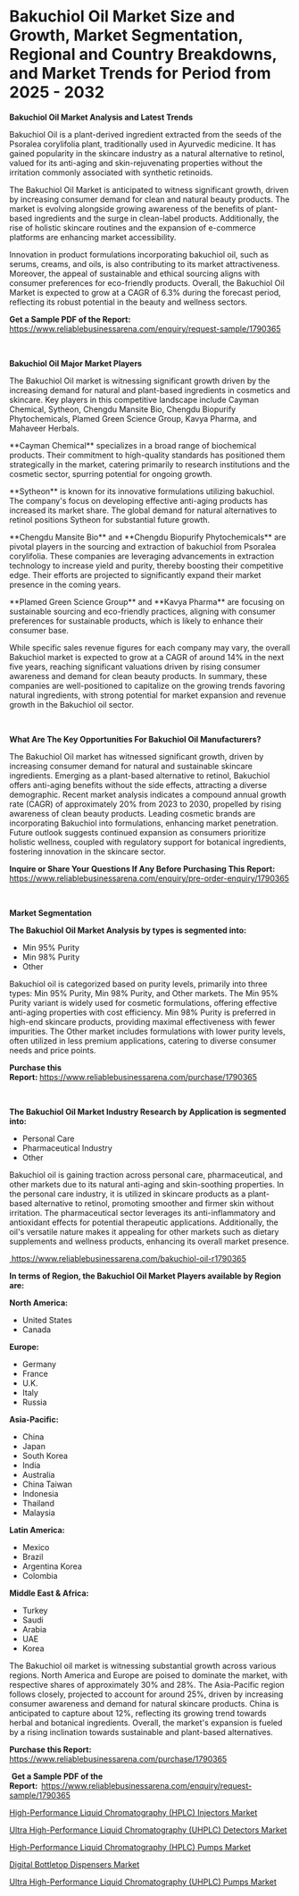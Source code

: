 <p><h1>Bakuchiol Oil Market Size and Growth, Market Segmentation, Regional and Country Breakdowns, and Market Trends for Period from 2025 -  2032</h1></p><p><strong>Bakuchiol Oil Market Analysis and Latest Trends</strong></p>
<p><p>Bakuchiol Oil is a plant-derived ingredient extracted from the seeds of the Psoralea corylifolia plant, traditionally used in Ayurvedic medicine. It has gained popularity in the skincare industry as a natural alternative to retinol, valued for its anti-aging and skin-rejuvenating properties without the irritation commonly associated with synthetic retinoids. </p><p>The Bakuchiol Oil Market is anticipated to witness significant growth, driven by increasing consumer demand for clean and natural beauty products. The market is evolving alongside growing awareness of the benefits of plant-based ingredients and the surge in clean-label products. Additionally, the rise of holistic skincare routines and the expansion of e-commerce platforms are enhancing market accessibility.</p><p>Innovation in product formulations incorporating bakuchiol oil, such as serums, creams, and oils, is also contributing to its market attractiveness. Moreover, the appeal of sustainable and ethical sourcing aligns with consumer preferences for eco-friendly products. Overall, the Bakuchiol Oil Market is expected to grow at a CAGR of 6.3% during the forecast period, reflecting its robust potential in the beauty and wellness sectors.</p></p>
<p><strong>Get a Sample PDF of the Report:&nbsp;</strong> <a href="https://www.reliablebusinessarena.com/enquiry/request-sample/1790365?utm_campaign=2933&utm_medium=2&utm_source=Github&utm_content=ia&utm_term=01042025&utm_id=bakuchiol-oil">https://www.reliablebusinessarena.com/enquiry/request-sample/1790365</a></p>
<p>&nbsp;</p>
<p><strong>Bakuchiol Oil Major Market Players</strong></p>
<p><p>The Bakuchiol Oil market is witnessing significant growth driven by the increasing demand for natural and plant-based ingredients in cosmetics and skincare. Key players in this competitive landscape include Cayman Chemical, Sytheon, Chengdu Mansite Bio, Chengdu Biopurify Phytochemicals, Plamed Green Science Group, Kavya Pharma, and Mahaveer Herbals.</p><p>**Cayman Chemical** specializes in a broad range of biochemical products. Their commitment to high-quality standards has positioned them strategically in the market, catering primarily to research institutions and the cosmetic sector, spurring potential for ongoing growth.</p><p>**Sytheon** is known for its innovative formulations utilizing bakuchiol. The company's focus on developing effective anti-aging products has increased its market share. The global demand for natural alternatives to retinol positions Sytheon for substantial future growth.</p><p>**Chengdu Mansite Bio** and **Chengdu Biopurify Phytochemicals** are pivotal players in the sourcing and extraction of bakuchiol from Psoralea corylifolia. These companies are leveraging advancements in extraction technology to increase yield and purity, thereby boosting their competitive edge. Their efforts are projected to significantly expand their market presence in the coming years.</p><p>**Plamed Green Science Group** and **Kavya Pharma** are focusing on sustainable sourcing and eco-friendly practices, aligning with consumer preferences for sustainable products, which is likely to enhance their consumer base.</p><p>While specific sales revenue figures for each company may vary, the overall Bakuchiol market is expected to grow at a CAGR of around 14% in the next five years, reaching significant valuations driven by rising consumer awareness and demand for clean beauty products. In summary, these companies are well-positioned to capitalize on the growing trends favoring natural ingredients, with strong potential for market expansion and revenue growth in the Bakuchiol oil sector.</p></p>
<p>&nbsp;</p>
<p><strong>What Are The Key Opportunities For Bakuchiol Oil Manufacturers?</strong></p>
<p><p>The Bakuchiol Oil market has witnessed significant growth, driven by increasing consumer demand for natural and sustainable skincare ingredients. Emerging as a plant-based alternative to retinol, Bakuchiol offers anti-aging benefits without the side effects, attracting a diverse demographic. Recent market analysis indicates a compound annual growth rate (CAGR) of approximately 20% from 2023 to 2030, propelled by rising awareness of clean beauty products. Leading cosmetic brands are incorporating Bakuchiol into formulations, enhancing market penetration. Future outlook suggests continued expansion as consumers prioritize holistic wellness, coupled with regulatory support for botanical ingredients, fostering innovation in the skincare sector.</p></p>
<p><strong>Inquire or Share Your Questions If Any Before Purchasing This Report:</strong> <a href="https://www.reliablebusinessarena.com/enquiry/pre-order-enquiry/1790365?utm_campaign=2933&utm_medium=2&utm_source=Github&utm_content=ia&utm_term=01042025&utm_id=bakuchiol-oil">https://www.reliablebusinessarena.com/enquiry/pre-order-enquiry/1790365</a></p>
<p>&nbsp;</p>
<p><strong>Market Segmentation</strong></p>
<p><strong>The Bakuchiol Oil Market Analysis by types is segmented into:</strong></p>
<p><ul><li>Min 95% Purity</li><li>Min 98% Purity</li><li>Other</li></ul></p>
<p><p>Bakuchiol oil is categorized based on purity levels, primarily into three types: Min 95% Purity, Min 98% Purity, and Other markets. The Min 95% Purity variant is widely used for cosmetic formulations, offering effective anti-aging properties with cost efficiency. Min 98% Purity is preferred in high-end skincare products, providing maximal effectiveness with fewer impurities. The Other market includes formulations with lower purity levels, often utilized in less premium applications, catering to diverse consumer needs and price points.</p></p>
<p><strong>Purchase this Report:&nbsp;</strong><a href="https://www.reliablebusinessarena.com/purchase/1790365?utm_campaign=2933&utm_medium=2&utm_source=Github&utm_content=ia&utm_term=01042025&utm_id=bakuchiol-oil">https://www.reliablebusinessarena.com/purchase/1790365</a></p>
<p>&nbsp;</p>
<p><strong>The Bakuchiol Oil Market Industry Research by Application is segmented into:</strong></p>
<p><ul><li>Personal Care</li><li>Pharmaceutical Industry</li><li>Other</li></ul></p>
<p><p>Bakuchiol oil is gaining traction across personal care, pharmaceutical, and other markets due to its natural anti-aging and skin-soothing properties. In the personal care industry, it is utilized in skincare products as a plant-based alternative to retinol, promoting smoother and firmer skin without irritation. The pharmaceutical sector leverages its anti-inflammatory and antioxidant effects for potential therapeutic applications. Additionally, the oil's versatile nature makes it appealing for other markets such as dietary supplements and wellness products, enhancing its overall market presence.</p></p>
<p><a href="https://www.reliablebusinessarena.com/bakuchiol-oil-r1790365?utm_campaign=2933&utm_medium=2&utm_source=Github&utm_content=ia&utm_term=01042025&utm_id=bakuchiol-oil">&nbsp;https://www.reliablebusinessarena.com/bakuchiol-oil-r1790365</a></p>
<p><strong>In terms of Region, the Bakuchiol Oil Market Players available by Region are:</strong></p>
<p>
    <p> <strong> North America: </strong>
        <ul>
            <li>United States</li>
            <li>Canada</li>
        </ul>
        </p> 
    <p> <strong> Europe: </strong>
        <ul>
            <li>Germany</li>
            <li>France</li>
            <li>U.K.</li>
            <li>Italy</li>
            <li>Russia</li>
        </ul>
        </p> 
    <p> <strong> Asia-Pacific: </strong>
        <ul>
            <li>China</li>
            <li>Japan</li>
            <li>South Korea</li>
            <li>India</li>
            <li>Australia</li>
            <li>China Taiwan</li>
            <li>Indonesia</li>
            <li>Thailand</li>
            <li>Malaysia</li>
        </ul>
        </p> 
    <p> <strong> Latin America: </strong>
        <ul>
            <li>Mexico</li>
            <li>Brazil</li>
            <li>Argentina Korea</li>
            <li>Colombia</li>
        </ul>
        </p> 
    <p> <strong> Middle East & Africa: </strong>
        <ul>
            <li>Turkey</li>
            <li>Saudi</li>
            <li>Arabia</li>
            <li>UAE</li>
            <li>Korea</li>
        </ul>
    </p>
    </p>
<p><p>The Bakuchiol oil market is witnessing substantial growth across various regions. North America and Europe are poised to dominate the market, with respective shares of approximately 30% and 28%. The Asia-Pacific region follows closely, projected to account for around 25%, driven by increasing consumer awareness and demand for natural skincare products. China is anticipated to capture about 12%, reflecting its growing trend towards herbal and botanical ingredients. Overall, the market's expansion is fueled by a rising inclination towards sustainable and plant-based alternatives.</p></p>
<p><strong>Purchase this Report: </strong><a href="https://www.reliablebusinessarena.com/purchase/1790365?utm_campaign=2933&utm_medium=2&utm_source=Github&utm_content=ia&utm_term=01042025&utm_id=bakuchiol-oil">https://www.reliablebusinessarena.com/purchase/1790365</a></p>
<p>&nbsp;<strong>Get a Sample PDF of the Report:&nbsp;&nbsp;</strong><a href="https://www.reliablebusinessarena.com/enquiry/request-sample/1790365?utm_campaign=2933&utm_medium=2&utm_source=Github&utm_content=ia&utm_term=01042025&utm_id=bakuchiol-oil">https://www.reliablebusinessarena.com/enquiry/request-sample/1790365</a></p>
<p><strong></strong></p>
<p><p><a href="https://www.linkedin.com/pulse/complete-analysis-high-performance-liquid-chromatography-hplc-izscc?utm_campaign=2933&utm_medium=2&utm_source=Github&utm_content=ia&utm_term=01042025&utm_id=bakuchiol-oil">High-Performance Liquid Chromatography (HPLC) Injectors Market</a></p><p><a href="https://www.linkedin.com/pulse/ultra-high-performance-liquid-chromatography-uhplc-detectors-abwsc?utm_campaign=2933&utm_medium=2&utm_source=Github&utm_content=ia&utm_term=01042025&utm_id=bakuchiol-oil">Ultra High-Performance Liquid Chromatography (UHPLC) Detectors Market</a></p><p><a href="https://www.linkedin.com/pulse/high-performance-liquid-chromatography-hplc-pumps-market-ua52e?utm_campaign=2933&utm_medium=2&utm_source=Github&utm_content=ia&utm_term=01042025&utm_id=bakuchiol-oil">High-Performance Liquid Chromatography (HPLC) Pumps Market</a></p><p><a href="https://www.linkedin.com/pulse/digital-bottletop-dispensers-market-report-in-depth-analysis-kqsgc?utm_campaign=2933&utm_medium=2&utm_source=Github&utm_content=ia&utm_term=01042025&utm_id=bakuchiol-oil">Digital Bottletop Dispensers Market</a></p><p><a href="https://www.linkedin.com/pulse/why-ultra-high-performance-liquid-chromatography-uhplc-pumps-t2rie?utm_campaign=2933&utm_medium=2&utm_source=Github&utm_content=ia&utm_term=01042025&utm_id=bakuchiol-oil">Ultra High-Performance Liquid Chromatography (UHPLC) Pumps Market</a></p></p>
